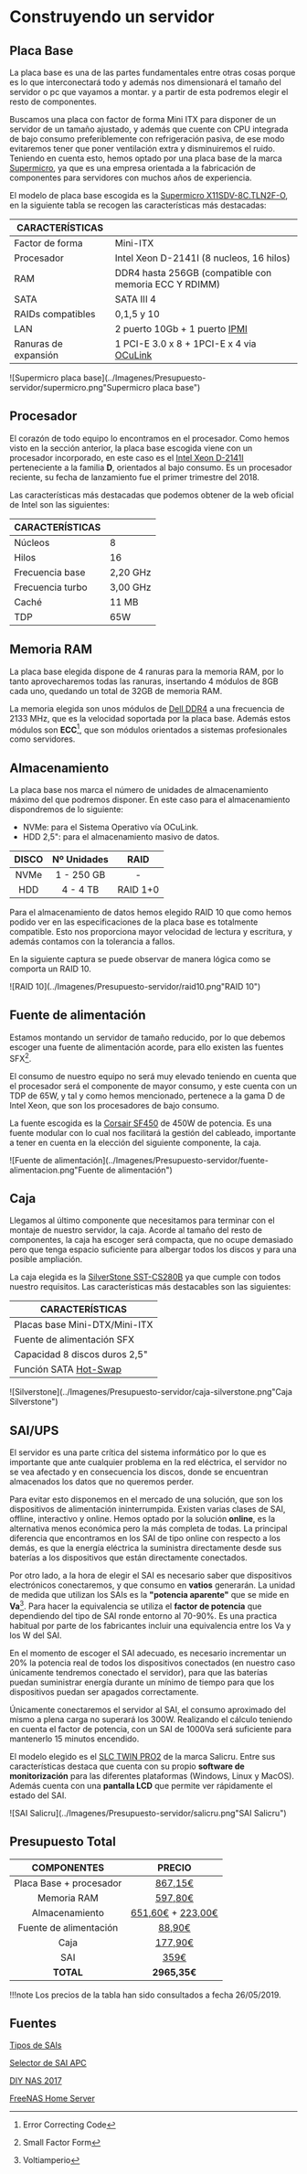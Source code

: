 # Construyendo un servidor

## Placa Base

La placa base es una de las partes fundamentales entre otras cosas porque es lo que interconectará todo y además nos dimensionará el tamaño del servidor o pc que vayamos a montar. y a partir de esta podremos elegir el resto de componentes.

Buscamos una placa con factor de forma Mini ITX para disponer de un servidor de un tamaño ajustado, y además que cuente con CPU integrada de bajo consumo preferiblemente con refrigeración pasiva, de ese modo evitaremos tener que poner ventilación extra y disminuiremos el ruido. Teniendo en cuenta esto, hemos optado por una placa base de la marca [Supermicro](https://es.wikipedia.org/wiki/Supermicro), ya que es una empresa orientada a la fabricación de componentes para servidores con muchos años de experiencia.

El modelo de placa base escogida es la [Supermicro X11SDV-8C.TLN2F-O](https://www.supermicro.com/products/motherboard/Xeon/D/X11SDV-8C-TLN2F.cfm), en la siguiente tabla se recogen las características más destacadas:

| CARACTERÍSTICAS      |                                                              |
| -------------------- | ------------------------------------------------------------ |
| Factor de forma      | Mini-ITX                                                     |
| Procesador           | Intel Xeon D-2141I (8 nucleos, 16 hilos)                     |
| RAM                  | DDR4 hasta 256GB (compatible con memoria ECC Y RDIMM)        |
| SATA                 | SATA III 4                                                   |
| RAIDs compatibles    | 0,1,5 y 10                                                   |
| LAN                  | 2 puerto 10Gb + 1 puerto [IPMI](https://www.ibm.com/support/knowledgecenter/es/POWER9/p9eih/p9eih_ipmi_overview.htm) |
| Ranuras de expansión | 1 PCI-E 3.0 x 8  + 1PCI-E x 4 via [OCuLink](https://blog.fosketts.net/2017/06/22/what-is-oculink/) |

![Supermicro placa base](../Imagenes/Presupuesto-servidor/supermicro.png"Supermicro placa base")



## Procesador

El corazón de todo equipo lo encontramos en el procesador. Como hemos visto en la sección anterior, la placa base escogida viene con un procesador incorporado, en este caso es el [Intel Xeon D-2141I](https://ark.intel.com/content/www/es/es/ark/products/136430/intel-xeon-d-2141i-processor-11m-cache-2-20-ghz.html) perteneciente a la familia **D**, orientados al bajo consumo. Es un procesador reciente, su fecha de lanzamiento fue el primer trimestre del 2018.

Las características más destacadas que podemos obtener de la web oficial de Intel son las siguientes:

| CARACTERÍSTICAS  |          |
| ---------------- | -------- |
| Núcleos          | 8        |
| Hilos            | 16       |
| Frecuencia base  | 2,20 GHz |
| Frecuencia turbo | 3,00 GHz |
| Caché            | 11 MB    |
| TDP              | 65W      |



## Memoria RAM

La placa base elegida dispone de 4 ranuras para la memoria RAM, por lo tanto aprovecharemos todas las ranuras, insertando 4 módulos de 8GB cada uno, quedando un total de 32GB de memoria RAM.

La memoria elegida son unos módulos de [Dell DDR4](https://www.senetic.es/product/A8526300) a una frecuencia de 2133 MHz, que es la velocidad soportada por la placa base. Además estos módulos son **ECC**[^1], que son módulos orientados a sistemas profesionales como servidores. 



## Almacenamiento

La placa base nos marca el número de unidades de almacenamiento máximo del que podremos disponer. En este caso para el almacenamiento dispondremos de lo siguiente:

- NVMe: para el Sistema Operativo vía OCuLink.
- HDD 2,5": para el almacenamiento masivo de datos.

| DISCO | Nº Unidades |   RAID   |
| :---: | :---------: | :------: |
| NVMe  | 1 - 250 GB  |    -     |
|  HDD  |  4 - 4 TB   | RAID 1+0 |

Para el almacenamiento de datos hemos elegido RAID 10 que como hemos podido ver en las especificaciones de la placa base es totalmente compatible. Esto nos proporciona mayor velocidad de lectura y escritura, y además contamos con la tolerancia a fallos.

En la siguiente captura se puede observar de manera lógica como se comporta un RAID 10.

![RAID 10](../Imagenes/Presupuesto-servidor/raid10.png"RAID 10")



## Fuente de alimentación

Estamos montando un servidor de tamaño reducido, por lo que debemos escoger una fuente de alimentación acorde, para ello existen las fuentes SFX[^2].

El consumo de nuestro equipo no será muy elevado teniendo en cuenta que el procesador será el componente de mayor consumo, y este cuenta con un TDP de 65W, y tal y como hemos mencionado, pertenece a la gama D de Intel Xeon, que son los procesadores de bajo consumo.

La fuente escogida es la [Corsair SF450](https://www.alternate.es/Corsair/SF450-unidad-de-fuente-de-alimentaci%C3%B3n-450-W-SFX-Negro-Fuente-de-alimentaci%C3%B3n-de-PC/html/product/1262334?event=search) de 450W de potencia. Es una fuente modular con lo cual nos facilitará la gestión del cableado, importante a tener en cuenta en la elección del siguiente componente, la caja.

![Fuente de alimentación](../Imagenes/Presupuesto-servidor/fuente-alimentacion.png"Fuente de alimentación")



## Caja

Llegamos al último componente que necesitamos para terminar con el montaje de nuestro servidor, la caja. Acorde al tamaño del resto de componentes, la caja ha escoger será compacta, que no ocupe demasiado pero que tenga espacio suficiente para albergar todos los discos y para una posible ampliación.

La caja elegida es la [SilverStone SST-CS280B](https://www.silverstonetek.com/product.php?pid=668) ya que cumple con todos nuestro requisitos. Las características más destacables son las siguientes:

| CARACTERÍSTICAS                                              |
| ------------------------------------------------------------ |
| Placas base Mini-DTX/Mini-ITX                                |
| Fuente de alimentación SFX                                   |
| Capacidad 8 discos duros 2,5"                                |
| Función SATA [Hot-Swap](https://es.wikipedia.org/wiki/Cambio_en_caliente) |

![Silverstone](../Imagenes/Presupuesto-servidor/caja-silverstone.png"Caja Silverstone")

## SAI/UPS

El servidor es una parte crítica del sistema informático por lo que es importante que ante cualquier problema en la red eléctrica, el servidor no se vea afectado y en consecuencia los discos, donde se encuentran almacenados los datos que no queremos perder.

Para evitar esto disponemos en el mercado de una solución, que son los dispositivos de alimentación ininterrumpida. Existen varias clases de SAI, offline, interactivo y online. Hemos optado por la solución **online**, es la alternativa menos económica pero la más completa de todas. La principal diferencia que encontramos en los SAI de tipo online con respecto a los demás, es que la energía eléctrica la suministra directamente desde sus baterías a los dispositivos que están directamente conectados.

Por otro lado, a la hora de elegir el SAI es necesario saber que dispositivos electrónicos conectaremos, y que consumo en **vatios** generarán. La unidad de medida que utilizan los SAIs es la **"potencia aparente"** que se mide en **Va**[^3]. Para hacer la equivalencia se utiliza el **factor de potencia** que dependiendo del tipo de SAI ronde entorno al 70-90%. Es una practica habitual por parte de los fabricantes incluir una equivalencia entre los Va y los W del SAI.

En el momento de escoger el SAI adecuado, es necesario incrementar un 20% la potencia real de todos los dispositivos conectados (en nuestro caso únicamente tendremos conectado el servidor), para que las baterías puedan suministrar energía durante un mínimo de tiempo para que los dispositivos puedan ser apagados correctamente.

Únicamente conectaremos el servidor al SAI, el consumo aproximado del mismo a plena carga no superará los 300W. Realizando el cálculo teniendo en cuenta el factor de potencia, con un SAI de 1000Va será suficiente para mantenerlo 15 minutos encendido.

El modelo elegido es el [SLC TWIN PRO2](https://www.salicru.com/sais/slc-twin-pro2.html) de la marca Salicru. Entre sus características destaca que cuenta con su propio **software de monitorización** para las diferentes plataformas (Windows, Linux y MacOS). Además cuenta con una **pantalla LCD** que permite ver rápidamente el estado del SAI.

![SAI Salicru](../Imagenes/Presupuesto-servidor/salicru.png"SAI Salicru")

## Presupuesto Total

|       COMPONENTES       |                            PRECIO                            |
| :---------------------: | :----------------------------------------------------------: |
| Placa Base + procesador | [867,15€](https://www.senetic.es/product/MBD-X11SDV-8C-TLN2F-O) |
|       Memoria RAM       |      [597,80€](https://www.senetic.es/product/A8526300)      |
|     Almacenamiento      | [651,60€](https://www.alternate.es/Seagate/Barracuda-ST4000LM024-disco-duro-interno-2-Zoll-4000-GB-Serial-ATA-III-Unidad-de-disco-duro/html/product/1331368?event=search) + [223,00€](https://www.senetic.es/product/V3K66AA) |
| Fuente de alimentación  |   [88,90€](https://www.alternate.es/html/product/1262334)    |
|          Caja           | [177,90€](https://www.alternate.es/SilverStone/SST-CS280B-carcasa-de-ordenador-Negro-Caja-de-sobremesa/html/product/1305905?event=search) |
|           SAI           | [359€](https://www.pccomponentes.com/salicru-slc-twin-pro-2-1000va-schuko-sai) |
|        **TOTAL**        |                         **2965,35€**                         |

!!!note
     Los precios de la tabla han sido consultados a fecha 26/05/2019.



## Fuentes

[Tipos de SAIs](https://www.dns-system.es/que_es_un_sai.php)

[Selector de SAI APC](https://www.apc.com/shop/es/es/tools/ups_selector/)

[DIY NAS 2017](https://blog.briancmoses.com/2017/03/diy-nas-2017-edition.html)

[FreeNAS Home Server](https://ramsdenj.com/2016/01/01/freenas-server-build.html)

[^1]: Error Correcting Code
[^2]: Small Factor Form
[^3]: Voltiamperio
